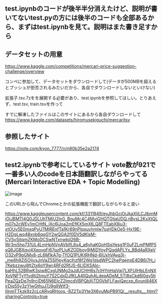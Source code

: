 ## test.ipynbのコードが後半半分消えたけど、説明が書いてないtest.pyの方には後半のコードも全部あるから、まずはtest.ipynbを見て。説明はまた書き足すから


## データセットの用意
https://www.kaggle.com/competitions/mercari-price-suggestion-challenge/overview

コンペに参加して、データセットをダウンロードして(データが500MBを超えるとプッシュが拒否されるみたいだから、各自でダウンロードしないといけない)

拡張子.tsv.7zをを展開する必要があり、test.ipynbを参照してほしい。とりあえず、test.tsv, train.tsvを作って

すでに解凍したファイルはこのサイトにあるから各自ダウンロードして
https://www.kaggle.com/datasets/hiromusekiguchi/mercaritsv


## 参照したサイト
https://note.com/kyon_7777/n/n80b35e2a2174


## test2.ipynbで参考にしているサイト vote数が921で一番多い人のcodeを日本語翻訳しながらやってる(Mercari Interactive EDA + Topic Modelling)

![image](https://github.com/Hiromu1612/Kaggle_mercari2/assets/150511546/f9d3fd5c-44bb-487c-bef8-46e08c6816fe)


このURLから飛んでChromeとかの拡張機能で翻訳しながらやると良い

https://www.kaggleusercontent.com/kf/3311949/eyJhbGciOiJkaXIiLCJlbmMiOiJBMTI4Q0JDLUhTMjU2In0..BguMc4C4MyjGHQTGtiaUDQ.nBysL2KxXtQLm07s2cWEy1mCHtN_jXc6lJoa2mEfKX5mX6_Q8FTEabX8iu3-xtOUv5E0mxqPvU7MlREnfTa1Kr69nPlpxuvhmlw7ssHDkOe5-Hx19E-H2DgLwo48xnb6qqGY2wQGA2f0DV5dKlsM-CVSvSitqmZKMoDCSwNTxnwkd26B-Wr3m5hp731UL4LmHpNVnAVblfL6s4_a6yhaKGoHSjsYesg1F0uFZLmPMfP5sQ6JGBXqvi4XqovqFi67qzPLluKZODboy9jMiDYoyPQqdAPLYx_8Bd4aRXeVO32vP9pGMx8-zL6M1kA7g-TfOQ1PUKtRHNd-6IUxhVAvq3j-_me6h9Zi5OIjvsJnVaZ5SIfipyKqclhzf8f2Wg1dsdWPC2hePqejrpE4DB6i7H_i7KebzzwuWtZtx6oY9wr4RFd2RfJS-6LIDXSAIo-baHhL52BRwK3siw8CxgUNMg2qJdUCHH6s7cIHYnHqjVaj7LXFUlHbLEnNXXoVNFTyYfvdlti2tmuY7S2CdxDJfKLA4llQuhALdepADeM_5TI8sCkd6l0qv5tiPeaZQzDe7n9rclDt65N6EIcZ2ImcdVBPQbXjTD0VbFLFaviQecxp_6vuni846XirDiq55y3zYlwGthuJ7J9g9Wtf3-IilnmTTkzk9z2cLcARyqRHoos.-8Z2Tp3Yte3X6vuMpPB91Q/__results__.html?sharingControls=true
